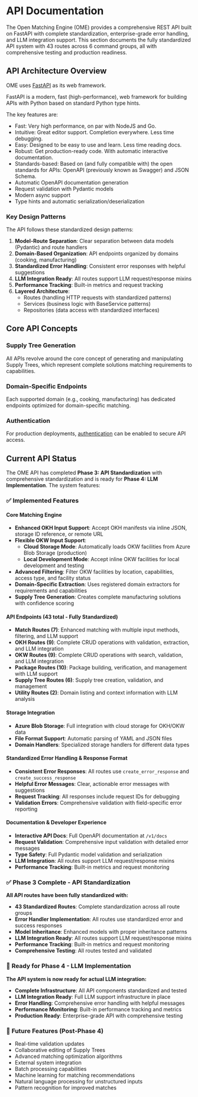 # API Documentation

The Open Matching Engine (OME) provides a comprehensive REST API built on FastAPI with complete standardization, enterprise-grade error handling, and LLM integration support. This section documents the fully standardized API system with 43 routes across 6 command groups, all with comprehensive testing and production readiness.

## API Architecture Overview

OME uses [FastAPI](https://fastapi.tiangolo.com/) as its web framework.

FastAPI is a modern, fast (high-performance), web framework for building APIs with Python based on standard Python type hints.

The key features are:

- Fast: Very high performance, on par with NodeJS and Go.
- Intuitive: Great editor support. Completion everywhere. Less time debugging.
- Easy: Designed to be easy to use and learn. Less time reading docs.
- Robust: Get production-ready code. With automatic interactive documentation.
- Standards-based: Based on (and fully compatible with) the open standards for APIs: OpenAPI (previously known as Swagger) and JSON Schema.
- Automatic OpenAPI documentation generation
- Request validation with Pydantic models
- Modern async support
- Type hints and automatic serialization/deserialization

### Key Design Patterns

The API follows these standardized design patterns:

1. **Model-Route Separation**: Clear separation between data models (Pydantic) and route handlers
2. **Domain-Based Organization**: API endpoints organized by domains (cooking, manufacturing)
3. **Standardized Error Handling**: Consistent error responses with helpful suggestions
4. **LLM Integration Ready**: All routes support LLM request/response mixins
5. **Performance Tracking**: Built-in metrics and request tracking
6. **Layered Architecture**: 
   - Routes (handling HTTP requests with standardized patterns)
   - Services (business logic with BaseService patterns)
   - Repositories (data access with standardized interfaces)



## Core API Concepts

### Supply Tree Generation

All APIs revolve around the core concept of generating and manipulating Supply Trees, which represent complete solutions matching requirements to capabilities.

### Domain-Specific Endpoints

Each supported domain (e.g., cooking, manufacturing) has dedicated endpoints optimized for domain-specific matching.

### Authentication

For production deployments, [authentication](auth.md) can be enabled to secure API access.

## Current API Status

The OME API has completed **Phase 3: API Standardization** with comprehensive standardization and is ready for **Phase 4: LLM Implementation**. The system features:

### ✅ Implemented Features

#### Core Matching Engine
- **Enhanced OKH Input Support**: Accept OKH manifests via inline JSON, storage ID reference, or remote URL
- **Flexible OKW Input Support**: 
  - **Cloud Storage Mode**: Automatically loads OKW facilities from Azure Blob Storage (production)
  - **Local Development Mode**: Accept inline OKW facilities for local development and testing
- **Advanced Filtering**: Filter OKW facilities by location, capabilities, access type, and facility status
- **Domain-Specific Extraction**: Uses registered domain extractors for requirements and capabilities
- **Supply Tree Generation**: Creates complete manufacturing solutions with confidence scoring

#### API Endpoints (43 total - Fully Standardized)
- **Match Routes (7)**: Enhanced matching with multiple input methods, filtering, and LLM support
- **OKH Routes (9)**: Complete CRUD operations with validation, extraction, and LLM integration
- **OKW Routes (9)**: Complete CRUD operations with search, validation, and LLM integration
- **Package Routes (10)**: Package building, verification, and management with LLM support
- **Supply Tree Routes (6)**: Supply tree creation, validation, and management
- **Utility Routes (2)**: Domain listing and context information with LLM analysis

#### Storage Integration
- **Azure Blob Storage**: Full integration with cloud storage for OKH/OKW data
- **File Format Support**: Automatic parsing of YAML and JSON files
- **Domain Handlers**: Specialized storage handlers for different data types

#### Standardized Error Handling & Response Format
- **Consistent Error Responses**: All routes use `create_error_response` and `create_success_response`
- **Helpful Error Messages**: Clear, actionable error messages with suggestions
- **Request Tracking**: All responses include request IDs for debugging
- **Validation Errors**: Comprehensive validation with field-specific error reporting

#### Documentation & Developer Experience
- **Interactive API Docs**: Full OpenAPI documentation at `/v1/docs`
- **Request Validation**: Comprehensive input validation with detailed error messages
- **Type Safety**: Full Pydantic model validation and serialization
- **LLM Integration**: All routes support LLM request/response mixins
- **Performance Tracking**: Built-in metrics and request monitoring

### ✅ **Phase 3 Complete - API Standardization**

**All API routes have been fully standardized with:**
- **43 Standardized Routes**: Complete standardization across all route groups
- **Error Handler Implementation**: All routes use standardized error and success responses
- **Model Inheritance**: Enhanced models with proper inheritance patterns
- **LLM Integration Ready**: All routes support LLM request/response mixins
- **Performance Tracking**: Built-in metrics and request monitoring
- **Comprehensive Testing**: All routes tested and validated

### 🚀 **Ready for Phase 4 - LLM Implementation**

**The API system is now ready for actual LLM integration:**
- **Complete Infrastructure**: All API components standardized and tested
- **LLM Integration Ready**: Full LLM support infrastructure in place
- **Error Handling**: Comprehensive error handling with helpful messages
- **Performance Monitoring**: Built-in performance tracking and metrics
- **Production Ready**: Enterprise-grade API with comprehensive testing

### 🔮 **Future Features (Post-Phase 4)**

- Real-time validation updates
- Collaborative editing of Supply Trees
- Advanced matching optimization algorithms
- External system integration
- Batch processing capabilities
- Machine learning for matching recommendations
- Natural language processing for unstructured inputs
- Pattern recognition for improved matches